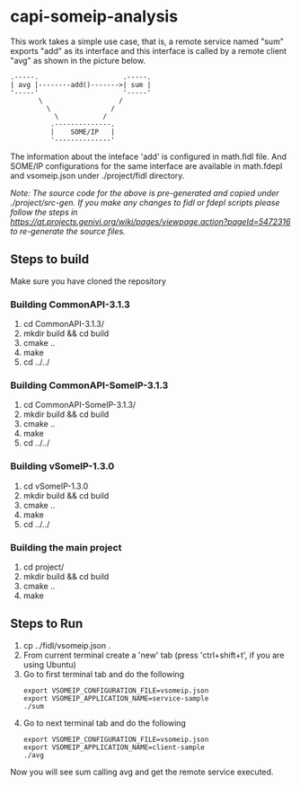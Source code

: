 # capi-someip-analysis

This work takes a simple use case, that is, a remote service named "sum" exports "add" as its interface and this interface is called by a remote client "avg" as shown in the picture below.

    .-----.                     .-----.
    | avg |--------add()------->| sum |
    '-----'                     '-----'
           \                   /
             \               /
               \           /
              .--------------.
              |    SOME/IP   |
              '--------------'
              
The information about the inteface 'add' is configured in math.fidl file. And SOME/IP configurations for the same interface are available in math.fdepl and vsomeip.json under ./project/fidl directory.

*Note: The source code for the above is pre-generated and copied under ./project/src-gen. If you make any changes to fidl or fdepl scripts please follow the steps in https://at.projects.genivi.org/wiki/pages/viewpage.action?pageId=5472316 to re-generate the source files.*


## Steps to build
Make sure you have cloned the repository

### Building CommonAPI-3.1.3
1. cd CommonAPI-3.1.3/
2. mkdir build && cd build
3. cmake ..
4. make
5. cd ../../

### Building CommonAPI-SomeIP-3.1.3
1. cd CommonAPI-SomeIP-3.1.3/
2. mkdir build && cd build
3. cmake ..
4. make
5. cd ../../

### Building vSomeIP-1.3.0
1. cd vSomeIP-1.3.0
2. mkdir build && cd build
3. cmake ..
4. make
5. cd ../../

### Building the main project
1. cd project/
2. mkdir build && cd build
3. cmake ..
4. make


## Steps to Run
1. cp ../fidl/vsomeip.json .
2. From current terminal create a 'new' tab (press 'ctrl+shift+t', if you are using Ubuntu)
2. Go to first terminal tab and do the following  
    ```
    export VSOMEIP_CONFIGURATION_FILE=vsomeip.json  
    export VSOMEIP_APPLICATION_NAME=service-sample  
    ./sum  
     ```
3. Go to next terminal tab and do the following  
    ```
    export VSOMEIP_CONFIGURATION_FILE=vsomeip.json  
    export VSOMEIP_APPLICATION_NAME=client-sample  
    ./avg  
    ```
    
Now you will see sum calling avg and get the remote service executed.

